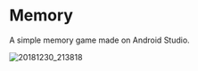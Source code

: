 # Memory

A simple memory game made on Android Studio.

![20181230_213818](https://user-images.githubusercontent.com/25636146/50549019-eb515f00-0c7b-11e9-9a35-13e86c5d419a.gif)
